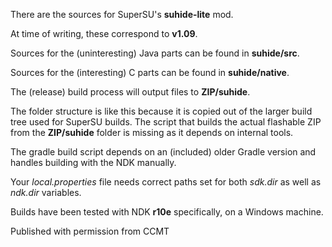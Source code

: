 There are the sources for SuperSU's **suhide-lite** mod.

At time of writing, these correspond to **v1.09**.

Sources for the (uninteresting) Java parts can be found in **suhide/src**.

Sources for the (interesting) C parts can be found in **suhide/native**.

The (release) build process will output files to **ZIP/suhide**.

The folder structure is like this because it is copied out of the larger build tree used for SuperSU builds. The script that builds the actual flashable ZIP from the **ZIP/suhide** folder is missing as it depends on internal tools.

The gradle build script depends on an (included) older Gradle version and handles building with the NDK manually. 

Your *local.properties* file needs correct paths set for both *sdk.dir* as well as *ndk.dir* variables.

Builds have been tested with NDK **r10e** specifically, on a Windows machine.


Published with permission from CCMT
